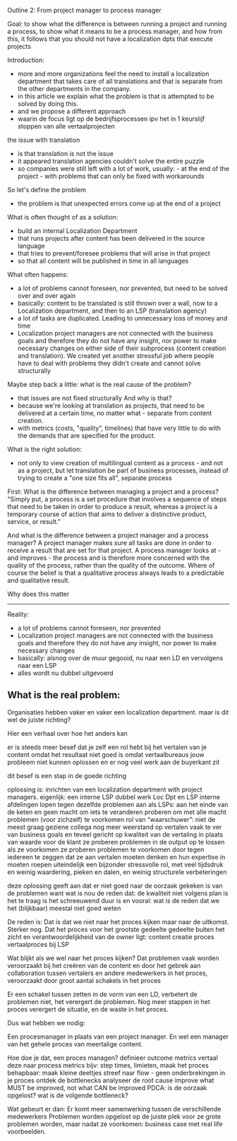 Outline 2: From project manager to process manager

Goal: to show what the difference is between running a project and running a process, to show what it means to be a process manager, 
and how from this, it follows that you should not have a localization dpts that execute projects


Introduction:
- more and more organizations feel the need to install a localization department that takes care of all translations and 
that is separate from the other departments in the company. 
- in this article we explain what the problem is that is attempted to be solved by doing this.
- and we propose a different approach
- waarin de focus ligt op de bedrijfsprocessen ipv het in 1 keurslijf stoppen van alle vertaalprojecten


the issue with translation

- is that translation is not the issue
- it appeared translation agencies couldn't solve the entire puzzle
- so companies were still left with a lot of work, usually:
          - at the end of the project
          - with problems that can only be fixed with workarounds

So let's define the problem
- the problem is that unexpected errors come up at the end of a project

What is often thought of as a solution:
- build an internal Localization Department 
- that runs projects after content has been delivered in the source language
- that tries to prevent/foresee problems that will arise in that project
- so that all content will be published in time in all languages 

What often happens:

- a lot of problems cannot foreseen, nor prevented, but need to be solved over and over again
- basically: content to be translated is still thrown over a wall, now to a Localization department, and then to an LSP (translation agency)
- a lot of tasks are duplicated. Leading to unnecessary loss of money and time 
- Localization project managers are not connected with the business goals and therefore they do not have any insight, nor power to make necessary changes on either side of their subprocess (content creation and translation). We created yet another stressful job where people have to deal with problems they didn't create and cannot solve structurally

Maybe step back a little: what is the real cause of the problem?
- that issues are not fixed structurally
And why is that? 
- because we're looking at translation as projects, that need to be delivered at a certain time, no matter what - separate from content creation.
- with  metrics (costs, "quality", timelines) that have very little to do with the demands that are specified for the product. 

What is the right solution:
- not only to view creation of multilingual content as a process - and not as a project, but let translation be part of business processes, instead of trying to create a "one size fits all", separate process

First: What is the difference between managing a project and a process? 
"Simply put, a process is a set procedure that involves a sequence of steps that need to be taken in order to produce a result, whereas a project is a temporary course of action that aims to deliver a distinctive product, service, or result."

And what is the difference between a project manager and a process manager? 
A project manager makes sure all tasks are done in order to receive a result that are set for that project. A process manager looks at - and improves - the process and is therefore more concerned with the quality of the process, rather than the quality of the outcome. Where of course the belief is that a qualitative process always leads to a predictable and qualitative result.

Why does this matter







-----------------------------------------



Reality:
- a lot of problems cannot foreseen, nor prevented
- Localization project managers are not connected with the business goals and therefore they do not have any insight, nor power to make necessary changes
- basically: alsnog over de muur gegooid, nu naar een LD en vervolgens naar een LSP
- alles wordt nu dubbel uitgevoerd


What is the real problem:
- 




Organisaties hebben vaker en vaker een localization department. maar is dit wel de juiste richting? 

Hier een verhaal over hoe het anders kan

er is steeds meer besef dat je zelf een rol hebt bij het vertalen van je content
omdat het resultaat niet goed is 
omdat vertaalbureaus jouw probleem niet kunnen oplossen en er nog veel werk aan de buyerkant zit



dit besef is een stap in de goede richting

oplossing is: inrichten van een localization department with project managers. 
eigenlijk: een interne LSP 
dubbel werk Loc Dpt en LSP
interne afdelingen lopen tegen dezelfde problemen aan als LSPs: aan het einde van de keten en geen macht om iets te veranderen
proberen om met alle macht problemen (voor zichzelf) te voorkomen
rol van “waarschuwer”: niet de meest graag geziene collega
nog meer weerstand op vertalen
vaak te ver van business goals en teveel gericht op kwaliteit van de vertaling in plaats van waarde voor de klant
ze proberen problemen in de output op te lossen als ze voorkomen
ze proberen problemen te voorkomen door tegen iedereen te zeggen dat ze aan vertalen moeten denken en hun expertise in moeten roepen
uiteindelijk een bijzonder stressvolle rol, met veel tijdsdruk en weinig waardering, pieken en dalen, en weinig structurele verbeteringen


deze oplossing geeft aan dat er niet goed naar de oorzaak gekeken is van de problemen
want wat is nou de reden dat: 
de kwaliteit niet volgens plan is
het te traag is
het schreeuwend duur is
en vooral: wat is de reden dat we het (blijkbaar) meestal niet goed weten 

De reden is:
Dat is dat we niet naar het proces kijken maar naar de uitkomst. Sterker nog. Dat het proces voor het grootste gedeelte gedeelte buiten het zicht en verantwoordelijkheid van de owner ligt:
content creatie proces
vertaalproces bij LSP

Wat blijkt als we wel naar het proces kijken? Dat problemen vaak worden veroorzaakt bij het creëren van de content en door het gebrek aan collaboration tussen vertalers en andere medewerkers in het proces, veroorzaakt door groot aantal schakels in het proces

Er een schakel tussen zetten in de vorm van een LD, verbetert de problemen niet, het verergert de problemen. Nog meer stappen in het proces verergert de situatie, en de waste in het proces. 

Dus wat hebben we nodig:

Een procesmanager in plaats van een project manager. En wel een manager van het gehele proces van meertalige content.

Hoe doe je dat, een proces managen?
definieer outcome metrics
vertaal deze naar process metrics
bijv: step times, limieten, 
maak het proces behapbaar: maak kleine deeltjes
streef naar flow - geen onderbrekingen in je proces
ontdek de bottlenecks
analyseer de root cause
improve what MUST be improved, not what CAN be improved
PDCA: is de oorzaak opgelost? wat is de volgende bottleneck? 


Wat gebeurt er dan:
Er komt meer samenwerking tussen de verschillende medewerkers
Problemen worden opgelost op de juiste plek voor ze grote problemen worden, maar nadat ze voorkomen: business case met real life voorbeelden. 


